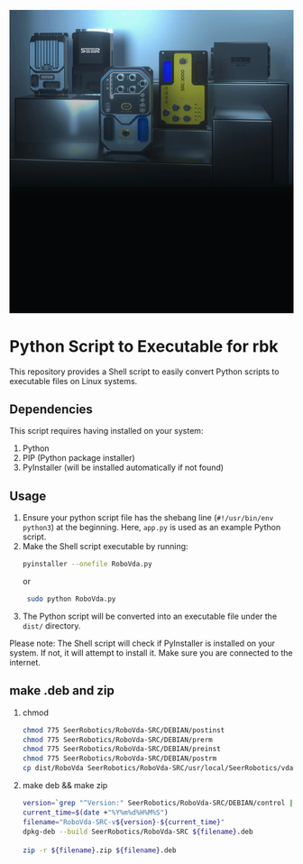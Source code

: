 ![src](./assets/src.webp)

# Python Script to Executable for rbk

This repository provides a Shell script to easily convert Python scripts to executable files on Linux systems.

## Dependencies

This script requires having installed on your system:

1. Python
2. PIP (Python package installer)
3. PyInstaller (will be installed automatically if not found)

## Usage

1. Ensure your python script file has the shebang line (`#!/usr/bin/env python3`) at the beginning. Here, `app.py` is used as an example Python script.
2. Make the Shell script executable by running:
   ```bash
   pyinstaller --onefile RoboVda.py
   ```
   or 
   ```bash
    sudo python RoboVda.py
   ```
3. The Python script will be converted into an executable file under the `dist/` directory.

Please note: The Shell script will check if PyInstaller is installed on your system. If not, it will attempt to install it. Make sure you are connected to the internet.

## make .deb and zip

1. chmod
   ```bash
   chmod 775 SeerRobotics/RoboVda-SRC/DEBIAN/postinst
   chmod 775 SeerRobotics/RoboVda-SRC/DEBIAN/prerm
   chmod 775 SeerRobotics/RoboVda-SRC/DEBIAN/preinst
   chmod 775 SeerRobotics/RoboVda-SRC/DEBIAN/postrm
   cp dist/RoboVda SeerRobotics/RoboVda-SRC/usr/local/SeerRobotics/vda/
   ```

2. make deb && make zip
   ```bash
   version=`grep "^Version:" SeerRobotics/RoboVda-SRC/DEBIAN/control | awk '{print $2}'`
   current_time=$(date +"%Y%m%d%H%M%S")
   filename="RoboVda-SRC-v${version}-${current_time}"
   dpkg-deb --build SeerRobotics/RoboVda-SRC ${filename}.deb

   zip -r ${filename}.zip ${filename}.deb
   ```
